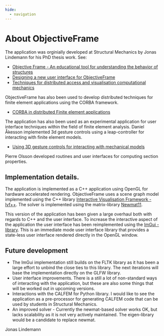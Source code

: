 ```yaml
---
hide:
  - navigation
---
```

# About ObjectiveFrame

The application was orginially developed at Structural Mechanics by Jonas Lindemann for his PhD thesis work. See:

 * [Objective Frame - An educational tool for understanding the behavior of structures](https://portal.research.lu.se/en/publications/objective-frame-an-educational-tool-for-understanding-the-behavio)
 * [Designing a new user interface for ObjectiveFrame](
https://www.byggmek.lth.se/fileadmin/byggnadsmekanik/publications/tvsm7000/web7137.pdf)
 * [Techniques for distributed access and visualisation computational mechanics](https://www.lth.se/fileadmin/byggnadsmekanik/publications/tvsm1000/web1016.pdf)

ObjectiveFrame has also been used to develop distributed techniques for finite element applications using the CORBA framework.

* [CORBA in distributed Finite element applications](https://portal.research.lu.se/en/publications/corba-in-distributed-finite-element-applications)

The application has also been used as an experimental application for user interface techniques within the field of finite element analysis. Daniel Åkesson implemented 3d gesture controls using a leap-controller for interacting with finite element models.

* [Using 3D gesture controls for interacting with mechanical models](https://portal.research.lu.se/en/publications/using-3d-gesture-controls-for-interacting-with-mechanical-models-2)

Pierre Olsson developed routines and user interfaces for computing section properties.

## Implementation details.

The application is implemented as a C++ application using OpenGL for hardware accelerated rendering. ObjectiveFrame uses a scene graph model implemented using the C++ library [Interactive Visualisation Framework - Ivf++](https://github.com/jonaslindemann/ivfplusplus). The solver is implemented using the matrix-library [Newmat11](http://www.robertnz.net/nm11.htm). 

This version of the application has been given a large overhaul both with regards to C++ and the user interface. To increase the interactive aspect of the application the user interface has been reimplemented using the [ImGui - library](https://github.com/ocornut/imgui). This is an immediate mode user interface library that provides a state-less user interface rendered directly in the OpenGL window. 

## Future development

 * The ImGui implementation still builds on the FLTK library as it has been a large effort to unbind the close ties to this library. The next iterations will base the implementation directly on the GLFW library.
 * User interface improvements. There is a still a lot of non-standard ways of interacting with the application, but these are also some things that will be worked out in upcoming versions.
 * Interactions with the CALFEM for Python library. I would like to see the application as a pre-processor for generating CALFEM code that can be used by students in Structural Mechanics.
 * An improved solver - Currently the newmat-based solver works OK, but lacks scalability as it is not very actively maintained. The eigen-library would be a candidate to replace newmat.

Jonas Lindemann

